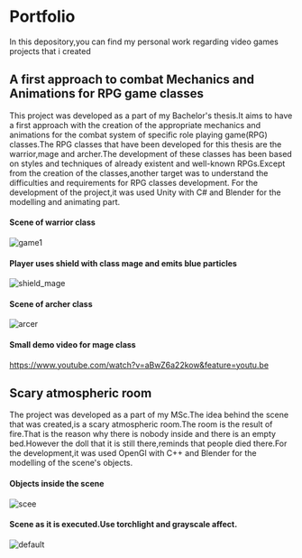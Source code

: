 # Portfolio
In this depository,you can find my personal work regarding video games projects that i created

## A first approach to combat Mechanics and Animations for RPG game classes
  This project was developed as a part of my Bachelor's thesis.It aims to have a first approach with the creation of the appropriate mechanics and animations for the combat system of specific role playing game(RPG) classes.The RPG classes that have been developed for this thesis are the warrior,mage and archer.The development of these classes has been based on styles and techniques of already existent and well-known RPGs.Except from the creation of the classes,another target was to understand the difficulties and requirements for RPG classes development.
  For the development of the project,it was used Unity with C# and Blender for the modelling and animating part.
  #### Scene of warrior class
  ![game1](https://user-images.githubusercontent.com/14617188/51008734-deb6eb80-1544-11e9-9421-9d8b682713a1.PNG)
  #### Player uses shield with class mage and emits blue particles
  ![shield_mage](https://user-images.githubusercontent.com/14617188/51008768-13c33e00-1545-11e9-94f0-052988e54c0b.PNG)
  #### Scene of archer class
  ![arcer](https://user-images.githubusercontent.com/14617188/51009134-d364bf80-1546-11e9-8ae1-5227d588c31c.PNG)
  #### Small demo video for mage class
  https://www.youtube.com/watch?v=aBwZ6a22kow&feature=youtu.be

## Scary atmospheric room
  The project was developed as a part of my MSc.The idea behind the scene that was created,is a scary atmospheric room.The room is the result of fire.That is the reason why there is nobody inside and there is an empty bed.However the doll that it is still there,reminds that people died there.For the development,it was used OpenGl with C++ and Blender for the modelling of the scene's objects.
 #### Objects inside the scene
![scee](https://user-images.githubusercontent.com/14617188/51009565-8c77c980-1548-11e9-9834-baff23144e39.PNG)
 #### Scene as it is executed.Use torchlight and grayscale affect.
![default](https://user-images.githubusercontent.com/14617188/51009613-b6c98700-1548-11e9-9823-217c111db189.PNG)

